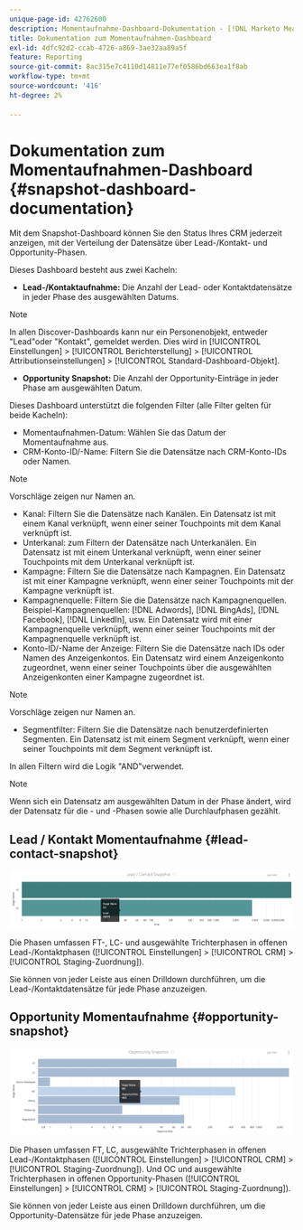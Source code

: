 ```yaml
---
unique-page-id: 42762600
description: Momentaufnahme-Dashboard-Dokumentation - [!DNL Marketo Measure] - Produktdokumentation
title: Dokumentation zum Momentaufnahmen-Dashboard
exl-id: 4dfc92d2-ccab-4726-a869-3ae32aa89a5f
feature: Reporting
source-git-commit: 8ac315e7c4110d14811e77ef0586bd663ea1f8ab
workflow-type: tm+mt
source-wordcount: '416'
ht-degree: 2%

---
```


# Dokumentation zum Momentaufnahmen-Dashboard {#snapshot-dashboard-documentation}

Mit dem Snapshot-Dashboard können Sie den Status Ihres CRM jederzeit anzeigen, mit der Verteilung der Datensätze über Lead-/Kontakt- und Opportunity-Phasen.

Dieses Dashboard besteht aus zwei Kacheln:

* **Lead-/Kontaktaufnahme:** Die Anzahl der Lead- oder Kontaktdatensätze in jeder Phase des ausgewählten Datums.

>[!NOTE]
>
>In allen Discover-Dashboards kann nur ein Personenobjekt, entweder &quot;Lead&quot;oder &quot;Kontakt&quot;, gemeldet werden. Dies wird in [!UICONTROL Einstellungen] > [!UICONTROL Berichterstellung] > [!UICONTROL Attributionseinstellungen] > [!UICONTROL Standard-Dashboard-Objekt].

* **Opportunity Snapshot:** Die Anzahl der Opportunity-Einträge in jeder Phase am ausgewählten Datum.

Dieses Dashboard unterstützt die folgenden Filter (alle Filter gelten für beide Kacheln):

* Momentaufnahmen-Datum: Wählen Sie das Datum der Momentaufnahme aus.
* CRM-Konto-ID/-Name: Filtern Sie die Datensätze nach CRM-Konto-IDs oder Namen.

>[!NOTE]
>
>Vorschläge zeigen nur Namen an.

* Kanal: Filtern Sie die Datensätze nach Kanälen. Ein Datensatz ist mit einem Kanal verknüpft, wenn einer seiner Touchpoints mit dem Kanal verknüpft ist.
* Unterkanal: zum Filtern der Datensätze nach Unterkanälen. Ein Datensatz ist mit einem Unterkanal verknüpft, wenn einer seiner Touchpoints mit dem Unterkanal verknüpft ist.
* Kampagne: Filtern Sie die Datensätze nach Kampagnen. Ein Datensatz ist mit einer Kampagne verknüpft, wenn einer seiner Touchpoints mit der Kampagne verknüpft ist.
* Kampagnenquelle: Filtern Sie die Datensätze nach Kampagnenquellen. Beispiel-Kampagnenquellen: [!DNL Adwords], [!DNL BingAds], [!DNL Facebook], [!DNL LinkedIn], usw. Ein Datensatz wird mit einer Kampagnenquelle verknüpft, wenn einer seiner Touchpoints mit der Kampagnenquelle verknüpft ist.
* Konto-ID/-Name der Anzeige: Filtern Sie die Datensätze nach IDs oder Namen des Anzeigenkontos. Ein Datensatz wird einem Anzeigenkonto zugeordnet, wenn einer seiner Touchpoints über die ausgewählten Anzeigenkonten einer Kampagne zugeordnet ist.

>[!NOTE]
>
>Vorschläge zeigen nur Namen an.

* Segmentfilter: Filtern Sie die Datensätze nach benutzerdefinierten Segmenten. Ein Datensatz ist mit einem Segment verknüpft, wenn einer seiner Touchpoints mit dem Segment verknüpft ist.

In allen Filtern wird die Logik &quot;AND&quot;verwendet.

>[!NOTE]
>
>Wenn sich ein Datensatz am ausgewählten Datum in der Phase ändert, wird der Datensatz für die - und -Phasen sowie alle Durchlaufphasen gezählt.

## Lead / Kontakt Momentaufnahme {#lead-contact-snapshot}

![](assets/one.png)

Die Phasen umfassen FT-, LC- und ausgewählte Trichterphasen in offenen Lead-/Kontaktphasen ([!UICONTROL Einstellungen] > [!UICONTROL CRM] > [!UICONTROL Staging-Zuordnung]).

Sie können von jeder Leiste aus einen Drilldown durchführen, um die Lead-/Kontaktdatensätze für jede Phase anzuzeigen.

## Opportunity Momentaufnahme {#opportunity-snapshot}

![](assets/two.png)

Die Phasen umfassen FT, LC, ausgewählte Trichterphasen in offenen Lead-/Kontaktphasen ([!UICONTROL Einstellungen] > [!UICONTROL CRM] > [!UICONTROL Staging-Zuordnung]). Und OC und ausgewählte Trichterphasen in offenen Opportunity-Phasen ([!UICONTROL Einstellungen] > [!UICONTROL CRM] > [!UICONTROL Staging-Zuordnung]).

Sie können von jeder Leiste aus einen Drilldown durchführen, um die Opportunity-Datensätze für jede Phase anzuzeigen.
